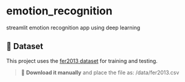 # emotion_recognition
streamlit emotion recognition app using deep learning 
## 📂 Dataset

This project uses the [fer2013 dataset](https://www.kaggle.com/datasets/deadskull7/fer2013) for training and testing.

> 🔗 **Download it manually** and place the file as: /data/fer2013.csv

